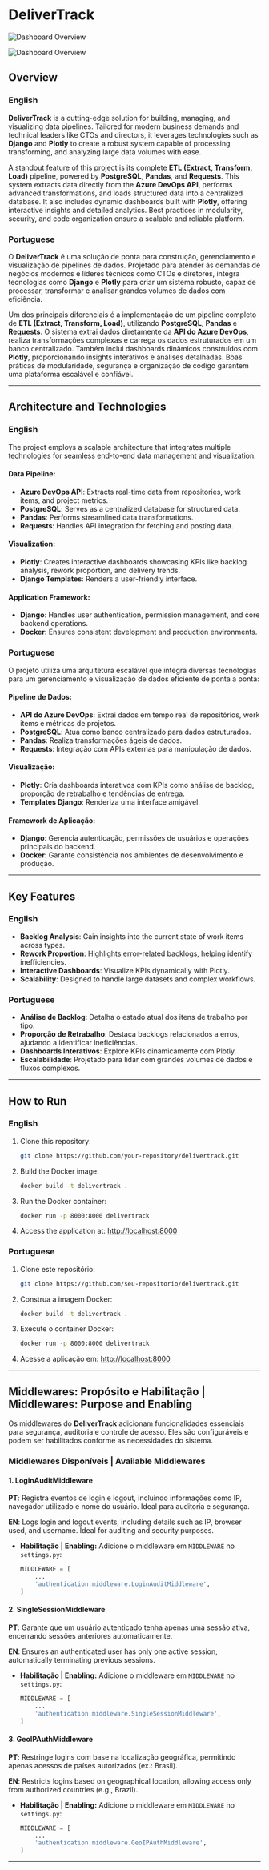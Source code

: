 # **DeliverTrack**

![Dashboard Overview](assets/dashboard_graphs_01.png)

![Dashboard Overview](assets/dashboard_graphs_02.png)

## **Overview**

### English
**DeliverTrack** is a cutting-edge solution for building, managing, and visualizing data pipelines. Tailored for modern business demands and technical leaders like CTOs and directors, it leverages technologies such as **Django** and **Plotly** to create a robust system capable of processing, transforming, and analyzing large data volumes with ease.

A standout feature of this project is its complete **ETL (Extract, Transform, Load)** pipeline, powered by **PostgreSQL**, **Pandas**, and **Requests**. This system extracts data directly from the **Azure DevOps API**, performs advanced transformations, and loads structured data into a centralized database. It also includes dynamic dashboards built with **Plotly**, offering interactive insights and detailed analytics. Best practices in modularity, security, and code organization ensure a scalable and reliable platform.

### Portuguese
O **DeliverTrack** é uma solução de ponta para construção, gerenciamento e visualização de pipelines de dados. Projetado para atender às demandas de negócios modernos e líderes técnicos como CTOs e diretores, integra tecnologias como **Django** e **Plotly** para criar um sistema robusto, capaz de processar, transformar e analisar grandes volumes de dados com eficiência.

Um dos principais diferenciais é a implementação de um pipeline completo de **ETL (Extract, Transform, Load)**, utilizando **PostgreSQL**, **Pandas** e **Requests**. O sistema extrai dados diretamente da **API do Azure DevOps**, realiza transformações complexas e carrega os dados estruturados em um banco centralizado. Também inclui dashboards dinâmicos construídos com **Plotly**, proporcionando insights interativos e análises detalhadas. Boas práticas de modularidade, segurança e organização de código garantem uma plataforma escalável e confiável.

---

## **Architecture and Technologies**

### English
The project employs a scalable architecture that integrates multiple technologies for seamless end-to-end data management and visualization:

#### Data Pipeline:
- **Azure DevOps API**: Extracts real-time data from repositories, work items, and project metrics.
- **PostgreSQL**: Serves as a centralized database for structured data.
- **Pandas**: Performs streamlined data transformations.
- **Requests**: Handles API integration for fetching and posting data.

#### Visualization:
- **Plotly**: Creates interactive dashboards showcasing KPIs like backlog analysis, rework proportion, and delivery trends.
- **Django Templates**: Renders a user-friendly interface.

#### Application Framework:
- **Django**: Handles user authentication, permission management, and core backend operations.
- **Docker**: Ensures consistent development and production environments.

### Portuguese
O projeto utiliza uma arquitetura escalável que integra diversas tecnologias para um gerenciamento e visualização de dados eficiente de ponta a ponta:

#### Pipeline de Dados:
- **API do Azure DevOps**: Extrai dados em tempo real de repositórios, work items e métricas de projetos.
- **PostgreSQL**: Atua como banco centralizado para dados estruturados.
- **Pandas**: Realiza transformações ágeis de dados.
- **Requests**: Integração com APIs externas para manipulação de dados.

#### Visualização:
- **Plotly**: Cria dashboards interativos com KPIs como análise de backlog, proporção de retrabalho e tendências de entrega.
- **Templates Django**: Renderiza uma interface amigável.

#### Framework de Aplicação:
- **Django**: Gerencia autenticação, permissões de usuários e operações principais do backend.
- **Docker**: Garante consistência nos ambientes de desenvolvimento e produção.

---

## **Key Features**

### English
- **Backlog Analysis**: Gain insights into the current state of work items across types.
- **Rework Proportion**: Highlights error-related backlogs, helping identify inefficiencies.
- **Interactive Dashboards**: Visualize KPIs dynamically with Plotly.
- **Scalability**: Designed to handle large datasets and complex workflows.

### Portuguese
- **Análise de Backlog**: Detalha o estado atual dos itens de trabalho por tipo.
- **Proporção de Retrabalho**: Destaca backlogs relacionados a erros, ajudando a identificar ineficiências.
- **Dashboards Interativos**: Explore KPIs dinamicamente com Plotly.
- **Escalabilidade**: Projetado para lidar com grandes volumes de dados e fluxos complexos.

---

## **How to Run**

### English
1. Clone this repository:
   ```bash
   git clone https://github.com/your-repository/delivertrack.git
   ```
2. Build the Docker image:
   ```bash
   docker build -t delivertrack .
   ```
3. Run the Docker container:
   ```bash
   docker run -p 8000:8000 delivertrack
   ```
4. Access the application at: [http://localhost:8000](http://localhost:8000)

### Portuguese
1. Clone este repositório:
   ```bash
   git clone https://github.com/seu-repositorio/delivertrack.git
   ```
2. Construa a imagem Docker:
   ```bash
   docker build -t delivertrack .
   ```
3. Execute o container Docker:
   ```bash
   docker run -p 8000:8000 delivertrack
   ```
4. Acesse a aplicação em: [http://localhost:8000](http://localhost:8000)

---

## **Middlewares: Propósito e Habilitação | Middlewares: Purpose and Enabling**

Os middlewares do **DeliverTrack** adicionam funcionalidades essenciais para segurança, auditoria e controle de acesso. Eles são configuráveis e podem ser habilitados conforme as necessidades do sistema.

### **Middlewares Disponíveis | Available Middlewares**

#### **1. LoginAuditMiddleware**
**PT**: Registra eventos de login e logout, incluindo informações como IP, navegador utilizado e nome do usuário. Ideal para auditoria e segurança.

**EN**: Logs login and logout events, including details such as IP, browser used, and username. Ideal for auditing and security purposes.

- **Habilitação | Enabling:**
  Adicione o middleware em `MIDDLEWARE` no `settings.py`:
  ```python
  MIDDLEWARE = [
      ...
      'authentication.middleware.LoginAuditMiddleware',
  ]

#### **2. SingleSessionMiddleware**
**PT**: Garante que um usuário autenticado tenha apenas uma sessão ativa, encerrando sessões anteriores automaticamente.

**EN**: Ensures an authenticated user has only one active session, automatically terminating previous sessions.

- **Habilitação | Enabling:**
  Adicione o middleware em `MIDDLEWARE` no `settings.py`:
  ```python
  MIDDLEWARE = [
      ...
      'authentication.middleware.SingleSessionMiddleware',
  ]

#### **3. GeoIPAuthMiddleware**
**PT**: Restringe logins com base na localização geográfica, permitindo apenas acessos de países autorizados (ex.: Brasil).

**EN**: Restricts logins based on geographical location, allowing access only from authorized countries (e.g., Brazil).

- **Habilitação | Enabling:**
  Adicione o middleware em `MIDDLEWARE` no `settings.py`:
  ```python
  MIDDLEWARE = [
      ...
      'authentication.middleware.GeoIPAuthMiddleware',
  ]

---

